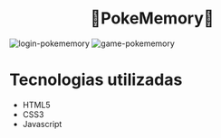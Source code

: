 <h1 align="center">🔴PokeMemory🔴</h1>

![login-pokememory](https://github.com/PericlesDev/Pokememory/assets/91090285/a7d8e1a6-c11a-4c73-bc5b-bd1f16c67c71)
![game-pokememory](https://github.com/PericlesDev/Pokememory/assets/91090285/7807a510-e540-4dce-a96e-657e2dca938b)

# Tecnologias utilizadas
- HTML5<br> 
- CSS3<br>
- Javascript
